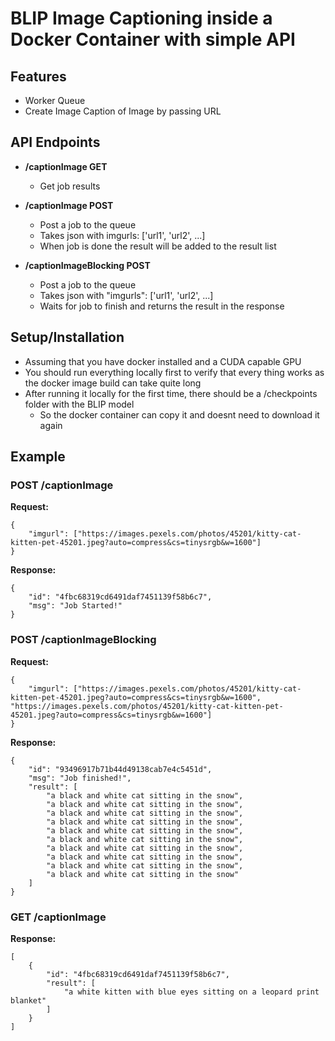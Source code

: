 # **BLIP Image Captioning inside a Docker Container with simple API**

## **Features**

-   Worker Queue
-   Create Image Caption of Image by passing URL

## **API Endpoints**

-   **/captionImage GET**

    -   Get job results

-   **/captionImage POST**

    -   Post a job to the queue
    -   Takes json with imgurls: ['url1', 'url2', ...]
    -   When job is done the result will be added to the result list

-   **/captionImageBlocking POST**
    -   Post a job to the queue
    -   Takes json with "imgurls": ['url1', 'url2', ...]
    -   Waits for job to finish and returns the result in the response

## **Setup/Installation**

-   Assuming that you have docker installed and a CUDA capable GPU
-   You should run everything locally first to verify that every thing works as the docker image build can take quite long
-   After running it locally for the first time, there should be a /checkpoints folder with the BLIP model
    -   So the docker container can copy it and doesnt need to download it again

## Example

### **POST /captionImage**

**Request:**

```
{
    "imgurl": ["https://images.pexels.com/photos/45201/kitty-cat-kitten-pet-45201.jpeg?auto=compress&cs=tinysrgb&w=1600"]
}
```

**Response:**

```
{
    "id": "4fbc68319cd6491daf7451139f58b6c7",
    "msg": "Job Started!"
}
```

### **POST /captionImageBlocking**

**Request:**

```
{
    "imgurl": ["https://images.pexels.com/photos/45201/kitty-cat-kitten-pet-45201.jpeg?auto=compress&cs=tinysrgb&w=1600", "https://images.pexels.com/photos/45201/kitty-cat-kitten-pet-45201.jpeg?auto=compress&cs=tinysrgb&w=1600"]
}
```

**Response:**

```
{
    "id": "93496917b71b44d49138cab7e4c5451d",
    "msg": "Job finished!",
    "result": [
        "a black and white cat sitting in the snow",
        "a black and white cat sitting in the snow",
        "a black and white cat sitting in the snow",
        "a black and white cat sitting in the snow",
        "a black and white cat sitting in the snow",
        "a black and white cat sitting in the snow",
        "a black and white cat sitting in the snow",
        "a black and white cat sitting in the snow",
        "a black and white cat sitting in the snow",
        "a black and white cat sitting in the snow"
    ]
}
```

### **GET /captionImage**

**Response:**

```
[
    {
        "id": "4fbc68319cd6491daf7451139f58b6c7",
        "result": [
            "a white kitten with blue eyes sitting on a leopard print blanket"
        ]
    }
]
```
